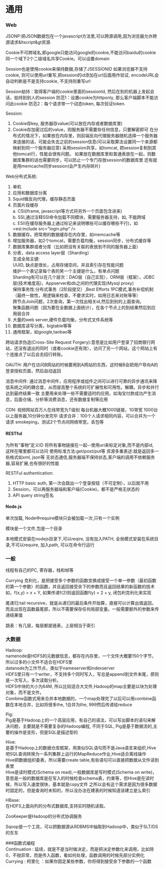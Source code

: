 # 通用

### Web
JSONP:把JSON数据包在一个javascript方法里,可以跨源调用,因为浏览器允许跨源请求&ltscript&gt资源.

Cookie不可跨域名,即google只能访问google的cookie,不能访问baidu的cookie
同一个域下2个二级域名共享Cookie。可以设置domain

Session也是使用cookie来保持数据,存储了JSESSIONID
如果浏览器不支持cookie, 则可以使用url重写,把session的id添加在url后面用作验证, encodeURL会自动判断是不是支持cookie, 不支持则重写url

Session劫持：取得客户端的cookie里面的sessionId, 然后在别的机器上发起会话，劫持到别人的session
防范1：设置cookie为httponly, 那么客户端脚本不能访问此cookie
防范2：每个请求带一个动态token, 每次验证token.

Session:
1. Cookie存key, 服务器存value(可以放在内存或者数据库里)
2. Cookie存加密过后的value，则服务器不需要存任何信息，只要解密即可
在分布式的情况下，如果放在内存里，则前端反向代理服务器随机选择一个服务器来连接的话，可能会失去之前的session信息(可以采取算法设置同一个来源都映射到同一个服务器应答)
采用session共享，如tomcat, 把session复制到其他tomcat行，性能会很有问题。
如果放在数据库里和普通表放在一起，则数据库集群的话也需要同步，可以防止一个专门存放session的数据库里
还有就是用memcache同步session(会产生内存碎片)

Web分布式系统:
1. 单机  
2. 应用和数据库分离  
3. Squid做反向代理，缓存静态页面  
4. 页面片段缓存  
   a. CSI(iframe, javascript等方式将另外一个页面包含进来)  
   b. SSI,通过注释SSI命令加载不同模块，需要服务器支持，如<!--#include virtual="header.html"-->, 不能跨域  
   c. ESI(在缓存服务器上通过标记来说明哪些可以缓存哪些不行)，如<esi:include src="login.php" />  
5. 数据缓存。把常用的数据缓存在内存里，如memcache等  
6. 增加服务器，如2个tomcat，需要负载均衡，session同步，分布式缓存等  
7. 数据库集群或者分库（比如把没有关联的表放到不同的服务器上面）  
8. 分表，data access layer层（Sharding）  
   生成全局主键:  
   UUID, 缺点是很长，占用存储空间，并且索引存在性能问题  
   维护一个表记录每个表的笑一个主键是什么，有单点问题  
   Sharding有可以在几个层次：DAO层（自己实现），ORM层（框架），JDBC层(技术难度高)，Appserver和db之间的代理实现(Mysql proxy)  
   保持事务性:分布式事务（2阶段提交）,Best Efforts   1PC模式,事务补偿机制（最终一致性，用逻辑来检查，不要求实时，如用日志来对账等等）  
   跨节点Join问题，2次查询，第一次找出相关id,然后到别的上面查询。  
   聚集函数问题（因为要在全数据上面统计），在各个节点上的到结果然后到应用层合并  
9. 大量的web server,硬件负载均衡，分布式文件系统等  
10. 数据库读写分离，bigtable等等  
11. 通用框架，如google,taobao等  


跨站请求伪造(Cross-Site Request Forgery):意思是比如用户登录了招商银行网站，还没有退出的同时（或者cookie还有效），访问了另一个网站，这个网站上有个连接点了以后会去招行转账。

OAUTH: 用户在访问B网站的时候要用到A网站的东西，这时候B会把用户导向A的登录授权页面，然后自动返回

消息中间件: 通过消息中间件，应用程序或组件之间可以进行可靠的异步通讯来降低系统之间的耦合度，从而提高整个系统的可扩展性和可用性。解耦，异步和并行
达到最终结果一致
主要用来处理一些不需要适时的应用，如淘宝付款成功产生消息，后面仓储、分析等消费消息，还有数据复制等应用


CDN:
视频网站百万人在线带宽为T级别
每台机器大概1000链接，1G带宽
1000台以上服务器,10分钟分发完毕
请求合并：100个人请求相同内容，可以合并为一个请求
smokeping，测试2个节点间网络带宽，丢包等

#### RESTful
为所有“事物”定义ID
将所有事物链接在一起--使用uri来标定对象,而不是内部id, 这样在哪里都可以访问
使用标准方法:get/post/put等
资源多重表述:就是返回多一些格式如xml, json等
无状态通信,服务器端不保持状态,客户端的调用不依赖服务器,容易扩展,也有很好的性能

RESTFul authentication:
1. HTTP basic auth, 第一次会跳出一个登录按钮（不可定制），以后就不用
2. Session，可以再服务器端和客户端(Cookie)，都不是严格无状态的
3. API query string签名

#### Node.js
单次加载, Node中require模块只会被加载一次,只有一个实例

模块是一个文件,包是一个目录

本地模式安装在nodejs目录下,可以reqire, 没有加入PATH, 全局模式安装在系统目录,不可以require, 加入path, 可以在命令行运行

### 一般
线程有自己的PC, 寄存器，栈和帧等

Currying 克利化，是把接受多个参数的函数变换成接受一个单一参数（最初函数的第一个参数）的函数，并且返回接受余下的参数而且返回结果的新函数的技术
如，f(x,y) = x + Y, 如果传递f(2)则返回函数f(y) = 2 + y, 闭包利克利化来实现

尾递归:tail recursive，就是从递归的最后条件开始算，直接可以计算出值返回，而且出现在函数最尾部，所以不需要保存任何局部变量。一般需要额外的参数来传递结果值

跳表：有几层，每层都是链表，上层相当于索引

### 大数据
Hadoop:  
  namenode是HDFS的元数据信息，都存在内存里，一个文件大概要150个字节，所以过多的小文件不适合在HDFS里  
  datanode为工作节点，类似于nameserver和indexserver  
  HDFS里只有一个writer，不支持多个同时写入，写总是append到文件末尾，原则是一次写入，多次读取分析。  
  HDFS中块的大小为64M, 所以比较适合大文件,Hadoop的map主要是以块为处理对象，而不是文件。  
  Combine函数式用来合并本地数据的，一个map处理完了以后可以用combine函数在本地合并，比如将很多the, 1合并为the, 999然后传递给reduce  

Pig:  
  Pig是基于Hadoop上的一个高层应用，有自己的语法，可以写出脚本的语句来解决问题，主要就是不需要复杂的Hadoop编程, 不同于SQL, Pig是基于数据流的,主要的操作是变形，但是SQL是描述型的
  
Hive:  
  是基于Hadoop上的数据仓库框架，用类似SQL语句而不是Java语言来组织,Hive吧SQL查询转换为一系列集群上运行的MapReduce作业,Hive适合离线操作  
  Hive把数据组织委表，所以需要create table,有些语句可以直接把数据从文件读到表里  
  Hive是读时模式(Schema on read),一般数据库是写时模式(Schema on write)，意思是一般的数据库是在写入的时候检查schema表，约束等，但Hive是在读时候，所以写入速度很快，基本就是copy文件
  之所以会有这个需求是因为很多数据时固定的，但是查询时未知的，所以没办法在建表的时候知道该建立是么索引  
  
HBase:  
  在HDFS上面向列的分布式数据库,支持实时随机读取。  
  
ZooKeeper是Hadoop的分布式协调服务  

Sqoop是一个工具，可以把数据源从RDBMS中抽取到Hadoop中，类似于SLT/DS的东东  

###函数式编程  
Continuation : 延续，就是不是当时做决定，而是把决定参数化来调用，比如除0，不抛异常，而是传入函数，看如何处理，函数调用的时候先部分实例化
Currying : 柯里化 ：如果你固定某些参数，你将得到接受余下参数的一个函数
